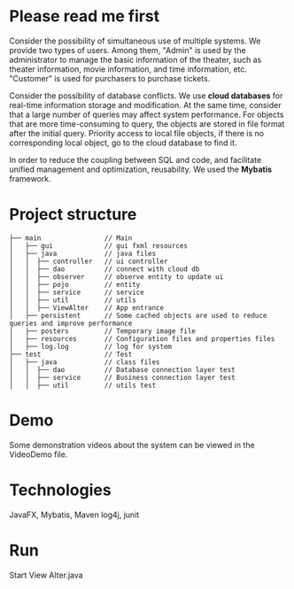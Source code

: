 # Please read me first
Consider the possibility of simultaneous use of multiple systems.
We provide two types of users.
Among them, "Admin" is used by the administrator to manage the basic information of the theater, such as theater information, movie information, and time information, etc.
"Customer" is used for purchasers to purchase tickets.

Consider the possibility of database conflicts. We use **cloud databases** for real-time information storage and modification.
At the same time, consider that a large number of queries may affect system performance. For objects that are more time-consuming to query, the objects are stored in file format after the initial query. Priority access to local file objects, if there is no corresponding local object, go to the cloud database to find it.

In order to reduce the coupling between SQL and code, and facilitate unified management and optimization, reusability. We used the **Mybatis** framework.


# Project structure
```
├── main			    // Main
│   ├── gui			    // gui fxml resources
│   ├── java			// java files
│   │  ├── controller   // ui controller
│   │  ├── dao		    // connect with cloud db
│   │  ├── observer		// observe entity to update ui
│   │  ├── pojo		    // entity
│   │  ├── service		// service
│   │  ├── util			// utils
│   │  ├── ViewAlter	// App entrance
│   ├── persistent	    // Some cached objects are used to reduce queries and improve performance
│   ├── posters			// Temporary image file
│   ├── resources		// Configuration files and properties files
│   ├── log.log			// log for system
├── test			    // Test           
│   ├── java			// class files
│   │  ├── dao			// Database connection layer test
│   │  ├── service		// Business connection layer test
│   │  ├── util			// utils test

```

# Demo
Some demonstration videos about the system can be viewed in the VideoDemo file.

# Technologies
JavaFX, Mybatis, Maven
log4j, junit

# Run
Start View Alter.java

    
    
